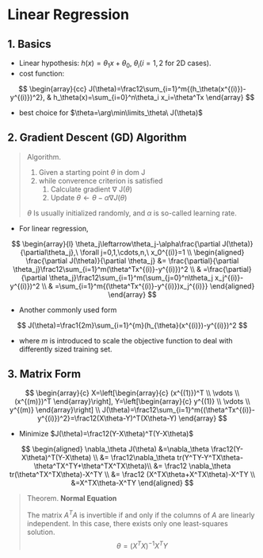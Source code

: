 # Linear Regression

## 1. Basics

- Linear hypothesis: $h(x)=\theta_1x+\theta_0,\ \theta_i(i=1,2\text{ for 2D cases})$.
- cost function: 

$$
\begin{array}{cc}
J(\theta)=\frac12\sum_{i=1}^m{(h_\theta(x^{(i)})-y^{(i)})^2}, & 
h_\theta(x)=\sum_{i=0}^n\theta_i x_i=\theta^Tx
\end{array}
$$

- best choice for $\theta=\arg\min\limits_\theta\ J(\theta)$

## 2. Gradient Descent (GD) Algorithm

> Algorithm.
>
> 1. Given a starting point $\theta$ in dom J
> 2. while converence criterion is satisfied
>     1. Calculate gradient $\nabla$ J($\theta$)
>     2. Update $\theta \leftarrow \theta - \alpha\nabla J(\theta)$
> 
> $\theta$ Is usually initialized randomly, and $\alpha$ is so-called learning rate.

- For linear regression,

$$
\begin{array}{l}
\theta_j\leftarrow\theta_j-\alpha\frac{\partial J(\theta)}{\partial\theta_j},\ \forall j=0,1,\cdots,n,\ x_0^{(i)}=1 \\
\begin{aligned}
\frac{\partial J(\theta)}{\partial \theta_j} &= \frac{\partial}{\partial \theta_j}\frac12\sum_{i=1}^m(\theta^Tx^{(i)}-y^{(i)})^2 \\
& =\frac{\partial}{\partial \theta_j}\frac12\sum_{i=1}^m(\sum_{j=0}^n\theta_j x_j^{(i)}-y^{(i)})^2 \\
& =\sum_{i=1}^m{(\theta^Tx^{(i)}-y^{(i)})x_j^{(i)}}
\end{aligned}
\end{array}
$$

- Another commonly used form 

$$
J(\theta)=\frac1{2m}\sum_{i=1}^{m}(h_{\theta}(x^{(i)})-y^{(i)})^2
$$

- where $m$ is introduced to scale the objective function to deal with differently sized training set.

## 3. Matrix Form

$$
\begin{array}{c}
X=\left[\begin{array}{c}
(x^{(1)})^T \\
\vdots \\
(x^{(m)})^T
\end{array}\right], Y=\left[\begin{array}{c}
y^{(1)} \\
\vdots \\
y^{(m)}
\end{array}\right] \\
J(\theta)=\frac12\sum_{i=1}^m{(\theta^Tx^{(i)}-y^{(i)})^2}=\frac12(X\theta-Y)^T(X\theta-Y)
\end{array}
$$

- Minimize $J(\theta)=\frac12(Y-X\theta)^T(Y-X\theta)$

$$
\begin{aligned}
\nabla_\theta J(\theta) &=\nabla_\theta \frac12(Y-X\theta)^T(Y-X\theta) \\
&= \frac12\nabla_\theta tr(Y^TY-Y^TX\theta-\theta^TX^TY+\theta^TX^TX\theta)\\
&= \frac12 \nabla_\theta tr(\theta^TX^TX\theta)-X^TY \\
&= \frac12 (X^TX\theta+X^TX\theta)-X^TY \\
&=X^TX\theta-X^TY
\end{aligned}
$$

> Theorem. **Normal Equation**
  >
  > The matrix $A^TA$ is invertible if and only if the columns of $A$ are linearly independent. In this case, there exists only one least-squares solution.
  > $$
  > \theta=(X^TX)^{-1}X^TY
  > $$
